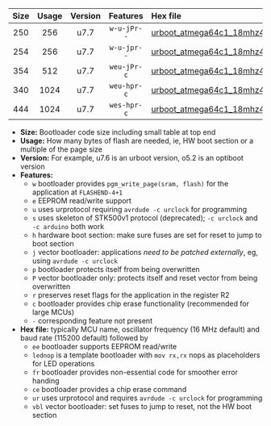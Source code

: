 |Size|Usage|Version|Features|Hex file|
|:-:|:-:|:-:|:-:|:--|
|250|256|u7.7|`w-u-jPr--`|[urboot_atmega64c1_18mhz432_115200bps_lednop_ur_vbl.hex](https://raw.githubusercontent.com/stefanrueger/urboot.hex/main/mcus/atmega64c1/fcpu_18mhz432/115200_bps/urboot_atmega64c1_18mhz432_115200bps_lednop_ur_vbl.hex)|
|254|256|u7.7|`w-u-jpr--`|[urboot_atmega64c1_18mhz432_115200bps_lednop_fr_ur_vbl.hex](https://raw.githubusercontent.com/stefanrueger/urboot.hex/main/mcus/atmega64c1/fcpu_18mhz432/115200_bps/urboot_atmega64c1_18mhz432_115200bps_lednop_fr_ur_vbl.hex)|
|354|512|u7.7|`weu-jPr-c`|[urboot_atmega64c1_18mhz432_115200bps_ee_lednop_fr_ce_ur_vbl.hex](https://raw.githubusercontent.com/stefanrueger/urboot.hex/main/mcus/atmega64c1/fcpu_18mhz432/115200_bps/urboot_atmega64c1_18mhz432_115200bps_ee_lednop_fr_ce_ur_vbl.hex)|
|340|1024|u7.7|`weu-hpr-c`|[urboot_atmega64c1_18mhz432_115200bps_ee_lednop_fr_ce_ur.hex](https://raw.githubusercontent.com/stefanrueger/urboot.hex/main/mcus/atmega64c1/fcpu_18mhz432/115200_bps/urboot_atmega64c1_18mhz432_115200bps_ee_lednop_fr_ce_ur.hex)|
|444|1024|u7.7|`wes-hpr-c`|[urboot_atmega64c1_18mhz432_115200bps_ee_lednop_fr_ce.hex](https://raw.githubusercontent.com/stefanrueger/urboot.hex/main/mcus/atmega64c1/fcpu_18mhz432/115200_bps/urboot_atmega64c1_18mhz432_115200bps_ee_lednop_fr_ce.hex)|

- **Size:** Bootloader code size including small table at top end
- **Usage:** How many bytes of flash are needed, ie, HW boot section or a multiple of the page size
- **Version:** For example, u7.6 is an urboot version, o5.2 is an optiboot version
- **Features:**
  + `w` bootloader provides `pgm_write_page(sram, flash)` for the application at `FLASHEND-4+1`
  + `e` EEPROM read/write support
  + `u` uses urprotocol requiring `avrdude -c urclock` for programming
  + `s` uses skeleton of STK500v1 protocol (deprecated); `-c urclock` and `-c arduino` both work
  + `h` hardware boot section: make sure fuses are set for reset to jump to boot section
  + `j` vector bootloader: applications *need to be patched externally*, eg, using `avrdude -c urclock`
  + `p` bootloader protects itself from being overwritten
  + `P` vector bootloader only: protects itself and reset vector from being overwritten
  + `r` preserves reset flags for the application in the register R2
  + `c` bootloader provides chip erase functionality (recommended for large MCUs)
  + `-` corresponding feature not present
- **Hex file:** typically MCU name, oscillator frequency (16 MHz default) and baud rate (115200 default) followed by
  + `ee` bootloader supports EEPROM read/write
  + `lednop` is a template bootloader with `mov rx,rx` nops as placeholders for LED operations
  + `fr` bootloader provides non-essential code for smoother error handing
  + `ce` bootloader provides a chip erase command
  + `ur` uses urprotocol and requires `avrdude -c urclock` for programming
  + `vbl` vector bootloader: set fuses to jump to reset, not the HW boot section
